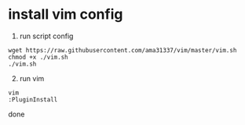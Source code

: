 # install vim config 

1. run script config
```
wget https://raw.githubusercontent.com/ama31337/vim/master/vim.sh
chmod +x ./vim.sh
./vim.sh
```

2. run vim
```
vim
:PluginInstall
```
done
